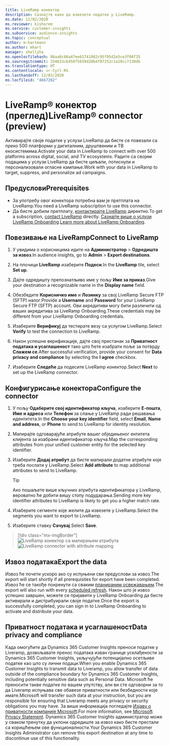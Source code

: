 ```yaml
---
title: LiveRamp конектор
description: Сазнајте како да извезете податке у LiveRamp.
ms.date: 12/02/2020
ms.reviewer: kishorem
ms.service: customer-insights
ms.subservice: audience-insights
ms.topic: conceptual
author: m-hartmann
ms.author: mhart
manager: shellyha
ms.openlocfilehash: 86aa8c66a47ee61741082c95f05d2e5ce3f06f35
ms.sourcegitcommit: 334633cbd58f5659d20b4f87252c1a10cc7130db
ms.translationtype: HT
ms.contentlocale: sr-Cyrl-RS
ms.lasthandoff: 12/03/2020
ms.locfileid: "4667202"
---
```

# <a name="liverampreg-connector-preview"></a><span data-ttu-id="27611-103">LiveRamp&reg; конектор (преглед)</span><span class="sxs-lookup"><span data-stu-id="27611-103">LiveRamp&reg; connector (preview)</span></span>

<span data-ttu-id="27611-104">Активирајте своје податке у услузи LiveRamp да бисте се повезали са преко 500 платформи у дигиталним, друштвеним и ТВ екосистемима.</span><span class="sxs-lookup"><span data-stu-id="27611-104">Activate your data in LiveRamp to connect with over 500 platforms across digital, social, and TV ecosystems.</span></span> <span data-ttu-id="27611-105">Радите са својим подацима у услузи LiveRamp да бисте циљали, потиснули и персонализовали огласне кампање.</span><span class="sxs-lookup"><span data-stu-id="27611-105">Work with your data in LiveRamp to target, suppress, and personalize ad campaigns.</span></span>

## <a name="prerequisites"></a><span data-ttu-id="27611-106">Предуслови</span><span class="sxs-lookup"><span data-stu-id="27611-106">Prerequisites</span></span>

- <span data-ttu-id="27611-107">За употребу овог конектора потребна вам је претплата на LiveRamp.</span><span class="sxs-lookup"><span data-stu-id="27611-107">You need a LiveRamp subscription to use this connector.</span></span>
- <span data-ttu-id="27611-108">Да бисте добили претплату, [контактирајте LiveRamp](https://liveramp.com/contact/) директно.</span><span class="sxs-lookup"><span data-stu-id="27611-108">To get a subscription, [contact LiveRamp](https://liveramp.com/contact/) directly.</span></span> <span data-ttu-id="27611-109">[Сазнајте више о услузи LiveRamp Onboarding](https://liveramp.com/our-platform/data-onboarding/).</span><span class="sxs-lookup"><span data-stu-id="27611-109">[Learn more about LiveRamp Onboarding](https://liveramp.com/our-platform/data-onboarding/).</span></span>

## <a name="connect-to-liveramp"></a><span data-ttu-id="27611-110">Повезивање на LiveRamp</span><span class="sxs-lookup"><span data-stu-id="27611-110">Connect to LiveRamp</span></span>

1. <span data-ttu-id="27611-111">У увидима о корисницима идите на **Администратор** > **Одредишта за извоз**.</span><span class="sxs-lookup"><span data-stu-id="27611-111">In audience insights, go to **Admin** > **Export destinations**.</span></span>

1. <span data-ttu-id="27611-112">На плочици **LiveRamp** изаберите **Подеси**.</span><span class="sxs-lookup"><span data-stu-id="27611-112">In the **LiveRamp** tile, select **Set up**.</span></span>

1. <span data-ttu-id="27611-113">Дајте одредишту препознатљиво име у пољу **Име за приказ**.</span><span class="sxs-lookup"><span data-stu-id="27611-113">Give your destination a recognizable name in the **Display name** field.</span></span>

1. <span data-ttu-id="27611-114">Обезбедите **Корисничко име** и **Лозинку** за свој LiveRamp Secure FTP (SFTP) налог.</span><span class="sxs-lookup"><span data-stu-id="27611-114">Provide a **Username** and **Password** for your LiveRamp Secure FTP (SFTP) account.</span></span>
<span data-ttu-id="27611-115">Ови акредитиви могу бити различити од ваших акредитива за LiveRamp Onboarding.</span><span class="sxs-lookup"><span data-stu-id="27611-115">These credentials may be different from your LiveRamp Onboarding credentials.</span></span>

1. <span data-ttu-id="27611-116">Изаберите **Верификуј** да тестирате везу са услугом LiveRamp.</span><span class="sxs-lookup"><span data-stu-id="27611-116">Select **Verify** to test the connection to LiveRamp.</span></span>

1. <span data-ttu-id="27611-117">Након успешне верификације, дајте свој пристанак за **Приватност података и усаглашеност** тако што ћете изабрати поље за потврду **Слажем се**.</span><span class="sxs-lookup"><span data-stu-id="27611-117">After successful verification, provide your consent for **Data privacy and compliance** by selecting the **I agree** checkbox.</span></span>

1. <span data-ttu-id="27611-118">Изаберите **Следеће** да подесите LiveRamp конектор.</span><span class="sxs-lookup"><span data-stu-id="27611-118">Select **Next** to set up the LiveRamp connector.</span></span>

## <a name="configure-the-connector"></a><span data-ttu-id="27611-119">Конфигурисање конектора</span><span class="sxs-lookup"><span data-stu-id="27611-119">Configure the connector</span></span>

1. <span data-ttu-id="27611-120">У пољу **Одаберите свој идентификатор кључа**, изаберите **Е-пошта**, **Име и адреса** или **Телефон** за слање у LiveRamp ради решавања идентитета.</span><span class="sxs-lookup"><span data-stu-id="27611-120">In the **Choose your key identifier** field, select **Email**,  **Name and address**, or **Phone** to send to LiveRamp for identity resolution.</span></span>

1. <span data-ttu-id="27611-121">Мапирајте одговарајуће атрибуте вашег обједињеног ентитета клијента за изабрани идентификатор кључа.</span><span class="sxs-lookup"><span data-stu-id="27611-121">Map the corresponding attributes from your unified customer entity for the selected key identifier.</span></span>

1. <span data-ttu-id="27611-122">Изаберите **Додај атрибут** да бисте мапирали додатне атрибуте које треба послати у LiveRamp.</span><span class="sxs-lookup"><span data-stu-id="27611-122">Select **Add attribute** to map additional attributes to send to LiveRamp.</span></span>

   > [!TIP]
   > <span data-ttu-id="27611-123">Ако пошаљете више кључних атрибута идентификатора у LiveRamp, вероватно ће добити вишу стопу подударања.</span><span class="sxs-lookup"><span data-stu-id="27611-123">Sending more key identifier attributes to LiveRamp is likely to get you a higher match rate.</span></span>

1. <span data-ttu-id="27611-124">Изаберите сегменте које желите да извезете у LiveRamp.</span><span class="sxs-lookup"><span data-stu-id="27611-124">Select the segments you want to export to LiveRamp.</span></span>

1. <span data-ttu-id="27611-125">Изаберите ставку **Сачувај**.</span><span class="sxs-lookup"><span data-stu-id="27611-125">Select **Save**.</span></span>

> [!div class="mx-imgBorder"]
> <span data-ttu-id="27611-126">![LiveRamp конектор са мапирањем атрибута](media/export-liveramp-segments.png "LiveRamp конектор са мапирањем атрибута")</span><span class="sxs-lookup"><span data-stu-id="27611-126">![LiveRamp connector with attribute mapping](media/export-liveramp-segments.png "LiveRamp connector with attribute mapping")</span></span>

## <a name="export-the-data"></a><span data-ttu-id="27611-127">Извоз података</span><span class="sxs-lookup"><span data-stu-id="27611-127">Export the data</span></span>

<span data-ttu-id="27611-128">Извоз ће почети ускоро ако су испуњени сви предуслови за извоз.</span><span class="sxs-lookup"><span data-stu-id="27611-128">The export will start shortly if all prerequisites for export have been completed.</span></span> <span data-ttu-id="27611-129">Извоз ће се такође покренути са сваким [планираним освежавањем](system.md#schedule-tab).</span><span class="sxs-lookup"><span data-stu-id="27611-129">The export will also run with every [scheduled refresh](system.md#schedule-tab).</span></span>
<span data-ttu-id="27611-130">Након што је извоз успешно завршен, можете се пријавити у LiveRamp Onboarding да бисте активирали и дистрибуирали своје податке.</span><span class="sxs-lookup"><span data-stu-id="27611-130">Once the export is successfully completed, you can sign in to LiveRamp Onboarding to activate and distribute your data.</span></span>

## <a name="data-privacy-and-compliance"></a><span data-ttu-id="27611-131">Приватност података и усаглашеност</span><span class="sxs-lookup"><span data-stu-id="27611-131">Data privacy and compliance</span></span>

<span data-ttu-id="27611-132">Када омогућите да Dynamics 365 Customer Insights преноси податке у Liveramp, дозвољавате пренос података изван границе усклађености за Dynamics 365 Customer Insights, укључујући потенцијално осетљиве податке као што су лични подаци.</span><span class="sxs-lookup"><span data-stu-id="27611-132">When you enable Dynamics 365 Customer Insights to transmit data to Liveramp, you allow transfer of data outside of the compliance boundary for Dynamics 365 Customer Insights, including potentially sensitive data such as Personal Data.</span></span> <span data-ttu-id="27611-133">Microsoft ће преносити такве податке по вашем упутству, али ви сте одговорни за то да Liveramp испуњава све обавезе приватности или безбедности које имате.</span><span class="sxs-lookup"><span data-stu-id="27611-133">Microsoft will transfer such data at your instruction, but you are responsible for ensuring that Liveramp meets any privacy or security obligations you may have.</span></span> <span data-ttu-id="27611-134">За више информација погледајте [Изјаву о приватности компаније Microsoft](https://go.microsoft.com/fwlink/?linkid=396732).</span><span class="sxs-lookup"><span data-stu-id="27611-134">For more information, see [Microsoft Privacy Statement](https://go.microsoft.com/fwlink/?linkid=396732).</span></span>
<span data-ttu-id="27611-135">Dynamics 365 Customer Insights администратор може у сваком тренутку да уклони одредиште за извоз како бисте престали са коришћењем ове функционалности.</span><span class="sxs-lookup"><span data-stu-id="27611-135">Your Dynamics 365 Customer Insights Administrator can remove this export destination at any time to discontinue use of this functionality.</span></span>